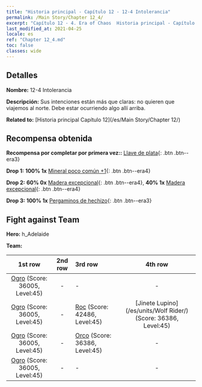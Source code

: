 ```yaml
---
title: "Historia principal - Capítulo 12 - 12-4 Intolerancia"
permalink: /Main Story/Chapter 12_4/
excerpt: "Capítulo 12 - 4. Era of Chaos  Historia principal - Capítulo 12_4. 12-4 Intolerancia"
last_modified_at: 2021-04-25
locale: es
ref: "Chapter 12_4.md"
toc: false
classes: wide
---
```


## Detalles

 **Nombre:** 12-4 Intolerancia

 **Descripción:** Sus intenciones están más que claras: no quieren que viajemos al norte. Debe estar ocurriendo algo allí arriba.

 **Related to:** [Historia principal Capítulo 12](/es/Main Story/Chapter 12/)

## Recompensa obtenida

 **Recompensa por completar por primera vez::** [Llave de plata](/ItemsES/con_693/){: .btn .btn--era3}

 **Drop 1:** **100% 1x** [Mineral poco común +1](/ItemsES/mat_40/){: .btn .btn--era4}

 **Drop 2:** **60% 0x** [Madera excepcional](/ItemsES/mat_34/){: .btn .btn--era4}, **40% 1x** [Madera excepcional](/ItemsES/mat_34/){: .btn .btn--era4}

 **Drop 3:** **100% 1x** [Pergaminos de hechizo](/ItemsES/con_694/){: .btn .btn--era3}


## Fight against Team
 **Hero:** h_Adelaide

 **Team:**


  | 1st row | 2nd row | 3rd row | 4th row |
  |:----:|:----:|:----|:----:|
  | [Ogro](/es/units/Ogre/) (Score: 36005, Level:45)  | - | - | - |
  | [Ogro](/es/units/Ogre/) (Score: 36005, Level:45)  | - | [Roc](/es/units/Roc/) (Score: 42486, Level:45)  | [Jinete Lupino](/es/units/Wolf Rider/) (Score: 36386, Level:45)  |
  | [Ogro](/es/units/Ogre/) (Score: 36005, Level:45)  | - | [Orco](/es/units/Orc/) (Score: 36386, Level:45)  | - |
  | [Ogro](/es/units/Ogre/) (Score: 36005, Level:45)  | - | - | - |


